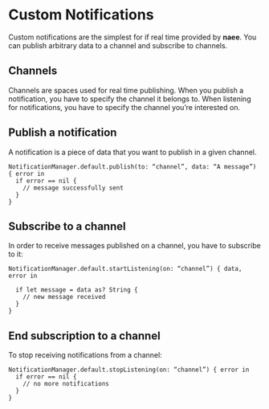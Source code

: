 # Custom Notifications
Custom notifications are the simplest for if real time provided by **naee**. You can publish arbitrary data to a channel and subscribe to channels. 
## Channels
Channels are spaces used for real time publishing. When you publish a notification, you have to specify the channel it belongs to. When listening for notifications, you have to specify the channel you’re interested on. 
## Publish a notification
A notification is a piece of data that you want to publish in a given channel. 

```
NotificationManager.default.publish(to: “channel”, data: “A message”) { error in
  if error == nil {
    // message successfully sent
  }
}
```

## Subscribe to a channel
In order to receive messages published on a channel, you have to subscribe to it:

```
NotificationManager.default.startListening(on: “channel”) { data, error in

  if let message = data as? String {
    // new message received
  }
}
```

## End subscription to a channel
To stop receiving notifications from a channel:

```
NotificationManager.default.stopListening(on: “channel”) { error in
  if error == nil {
    // no more notifications 
  }
}


